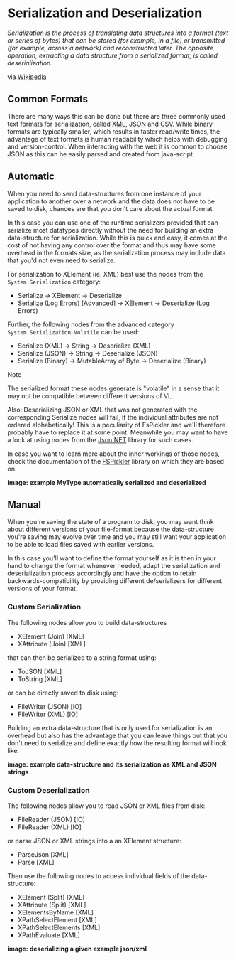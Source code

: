 # Serialization and Deserialization

*Serialization is the process of translating data structures into a format (text or series of bytes) that can be stored (for example, in a file) or transmitted (for example, across a network) and reconstructed later. The opposite operation, extracting a data structure from a serialized format, is called deserialization.*

via [Wikipedia](https://en.wikipedia.org/wiki/Serialization)

## Common Formats

There are many ways this can be done but there are three commonly used text formats for serialization, called [XML](https://en.wikipedia.org/wiki/XML), [JSON](https://en.wikipedia.org/wiki/JSON) and [CSV](https://en.wikipedia.org/wiki/Comma-separated_values). While binary formats are typically smaller, which results in faster read/write times, the advantage of text formats is human readability which helps with debugging and version-control. When interacting with the web it is common to choose JSON as this can be easily parsed and created from java-script.

## Automatic
When you need to send data-structures from one instance of your application to another over a network and the data does not have to be saved to disk, chances are that you don't care about the actual format.

In this case you can use one of the runtime serializers provided that can serialize most datatypes directly without the need for building an extra data-structure for serialization. While this is quick and easy, it comes at the cost of not having any control over the format and thus may have some overhead in the formats size, as the serialization process may include data that you'd not even need to serialize. 

For serialization to XElement (ie. XML) best use the nodes from the `System.Serialization` category: 
* Serialize -> XElement -> Deserialize
* Serialize (Log Errors) [Advanced] -> XElement -> Deserialize (Log Errors)

Further, the following nodes from the advanced category `System.Serialization.Volatile` can be used:

* Serialize (XML) -> String -> Deserialize (XML)
* Serialize (JSON) -> String -> Deserialize (JSON)
* Serialize (Binary) -> MutableArray of Byte -> Deserialize (Binary) 

> [!NOTE]
> The serialized format these nodes generate is "volatile" in a sense that it may not be compatible between different versions of VL.
>
> Also: Deserializing JSON or XML that was not generated with the corresponding Serialize nodes will fail, if the individual attributes are not ordered alphabetically! This is a peculiarity of FsPickler and we'll therefore probably have to replace it at some point. Meanwhile you may want to have a look at using nodes from the [Json.NET](https://www.newtonsoft.com/json) library for such cases.

In case you want to learn more about the inner workings of those nodes, check the documentation of the [FSPickler](https://mbraceproject.github.io/FsPickler/) library on which they are based on.

**image: example MyType automatically serialized and deserialized**

## Manual
When you're saving the state of a program to disk, you may want think about different versions of your file-format because the data-structure you're saving may evolve over time and you may still want your application to be able to load files saved with earlier versions.

In this case you'll want to define the format yourself as it is then in your hand to change the format whenever needed, adapt the serialization and deserialization process accordingly and have the option to retain backwards-compatibility by providing different de/serializers for different versions of your format.

### Custom Serialization
The following nodes allow you to build data-structures

* XElement (Join) [XML]
* XAttribute (Join) [XML]

that can then be serialized to a string format using:

* ToJSON [XML]
* ToString [XML]

or can be directly saved to disk using:

* FileWriter (JSON) [IO]
* FileWriter (XML) [IO]

Building an extra data-structure that is only used for serialization is an overhead but also has the advantage that you can leave things out that you don't need to serialize and define exactly how the resulting format will look like.

**image: example data-structure and its serialization as XML and JSON strings**

### Custom Deserialization

The following nodes allow you to read JSON or XML files from disk:

* FileReader (JSON) [IO]
* FileReader (XML) [IO]

or parse JSON or XML strings into a an XElement structure:

* ParseJson [XML]
* Parse [XML]

Then use the following nodes to access individual fields of the data-structure:

* XElement (Split) [XML]
* XAttribute (Split) [XML]
* XElementsByName [XML]
* XPathSelectElement [XML]
* XPathSelectElements [XML]
* XPathEvaluate [XML]

**image: deserializing a given example json/xml**
